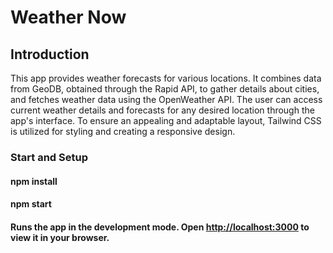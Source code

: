 # Weather Now

## Introduction

This app provides weather forecasts for various locations. It combines data from GeoDB, obtained through the Rapid API, to gather details about cities, and fetches weather data using the OpenWeather API. The user can access current weather details and forecasts for any desired location through the app's interface. To ensure an appealing and adaptable layout, Tailwind CSS is utilized for styling and creating a responsive design.

### Start and Setup

#### npm install
#### npm start
#### Runs the app in the development mode. Open [http://localhost:3000](http://localhost:3000) to view it in your browser.

